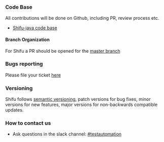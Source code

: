 ### Code Base
All contributions will be done on Github, including PR, review process etc.

* [Shifu-java code base](https://gecgithub01.walmart.com/otto/shifu-java) 

#### Branch Organization
For Shifu a PR should be opened for the [master branch](https://gecgithub01.walmart.com/otto/shifu-java) 

### Bugs reporting
Please file your ticket [here](https://gecgithub01.walmart.com/otto/shifu-java/issues)

### Versioning
Shifu follows [semantic versioning](https://semver.org/), patch versions for bug fixes, minor versions for new features, major versions for non-backwards compatible updates. 

### How to contact us
* Ask questions in the slack channel: [#testautomation](https://walmart.slack.com/messages/testautomation) 
